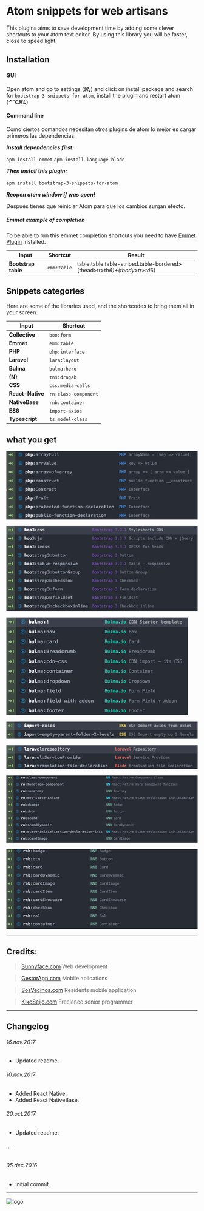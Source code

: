 # Atom snippets for web artisans

This plugins aims to save development time by adding some clever shortcuts to your atom text editor.
By using this library you will be faster, close to speed light.


## Installation

#### GUI

Open atom and go to settings (***&#8984;,***) and click on install package and search for `bootstrap-3-snippets-for-atom`, install the plugin and restart atom (***&#x2303;&#x2325;&#x2318;L***)

#### Command line

Como ciertos comandos necesitan otros plugins de atom lo mejor es cargar primeros las dependencias:

***Install dependencies first:***

  `apm install emmet`
  `apm install language-blade`

***Then install this plugin:***

  `apm install bootstrap-3-snippets-for-atom`

***Reopen atom window if was open!***

Después tienes que reiniciar Atom para que los cambios surgan efecto.

##### Emmet example of completion

To be able to run this emmet completion shortcuts you need to have [Emmet Plugin](https://github.com/emmetio/emmet-atom) installed.

Input | Shortcut | Result
------|----------|-----------
**Bootstrap table** | `emm:table` | table.table.table-striped.table-bordered>(thead>tr>th*6)+(tbody>tr>td*6)

## Snippets categories

Here are some of the libraries used, and the shortcodes to bring them all in your screen.


| Input                | Shortcut
|----------------------|------------------------------------
| **Collective**       | `boo:form`
| **Emmet**            | `emm:table`
| **PHP**              | `php:interface`
| **Laravel**          | `lara:layout`
| **Bulma**            | `bulma:hero`
| **{N}**              | `tns:dragab`
| **CSS**              | `css:media-calls`
| **React-Native**     | `rn:class-component`
| **NativeBase**       | `rnb:container`
| **ES6**              | `import-axios`
| **Typescript**       | `ts:model-class`

## what you get

![PHP](/res/php.png?raw=true "PHP")

![bootstrap3](/res/bootstrap3.png?raw=true "bootstrap3")

![Bulma](/res/bulma.png?raw=true "Bulma")

![ES6](/res/es6.png?raw=true "ES6")

![Laravel](/res/laravel.png?raw=true "Laravel")

![react-native](/res/react-native.png?raw=true "React-Native")

![NativeBase](/res/react.png?raw=true "NativeBase")




---
## Credits:

>  [Sunnyface.com](https://sunnyface.com "Programador ios málaga Marbella") Web development

> [GestorApp.com](https://gestorapp.com "Gestor de aplicaciones moviles en málaga, mijas, marbella") Mobile aplications

> [SosVecinos.com](https://sosvecinos.com "Plataforma móvil para la gestion de comunidades") Residents mobile application

> [KikoSeijo.com](https://kikoseijo.com "Programador freelance movil y Laravel") Freelance senior programmer

---
## Changelog




###### 16.nov.2017
- Updated readme.

###### 10.nov.2017
- Added React Native.
- Added React NativeBase.

###### 20.oct.2017
- Updated readme.

###### ...

###### 05.dec.2016
- Initial commit.


---


![logo]


[logo]: https://sunnyface.com/images/logo.png
